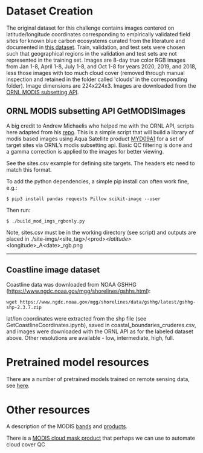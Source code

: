 # Dataset Creation

The original dataset for this challenge contains images centered on latitude/longitude coordinates corresponding to empirically validated field sites for known blue carbon ecosystems curated from the literature and documented in [this dataset](https://nicholasinstitute.duke.edu/focal-areas/coastal-blue-carbon/blue-carbon-data-set). Train, validation, and test sets were chosen such that geographical regions in the validation and test sets are not represented in the training set. Images are 8-day true color RGB images from Jan 1-8, April 1-8, July 1-8, and Oct 1-8 for years 2020, 2019, and 2018, less those images with too much cloud cover (removed through manual inspection and retained in the folder called 'clouds' in the corresponding folder). Image dimensions are 224x224x3. Images are downloaded from the [ORNL MODIS subsetting API](https://modis.ornl.gov/data/modis_webservice.html).

## ORNL MODIS subsetting API GetMODISImages

A big credit to Andrew Michaelis who helped me with the ORNL API, scripts here adapted from his [repo](https://github.com/HyperplaneOrg/ornl-modis-site-imgs). 
This is a simple script that will build a library of modis
based images using Aqua Satellite product [MYD09A1](https://lpdaac.usgs.gov/products/myd09a1v006/) for a set of target sites via
ORNL’s modis subsetting api. Basic QC filtering is done and a gamma correction
is applied to the images for better viewing.

See the sites.csv example for defining site targets. The headers etc need to match this format.

To add the python dependencies, a simple pip install can often work fine, e.g.:

```
$ pip3 install pandas requests Pillow scikit-image --user
```


Then run:

```
$ ./build_mod_imgs_rgbonly.py
```

Note, sites.csv must be in the working directory (see script) and outputs are
placed in ./site-imgs/\<site_tag\>/\<prod\>_\<latitude\>_\<longitude\>_A\<date\>_rgb.png

------

## Coastline image dataset

Coastline data was downloaded from NOAA GSHHG (https://www.ngdc.noaa.gov/mgg/shorelines/gshhs.html):

```
wget https://www.ngdc.noaa.gov/mgg/shorelines/data/gshhg/latest/gshhg-shp-2.3.7.zip
```

lat/lon coordinates were extracted from the shp file (see GetCoastlineCoordinates.ipynb), saved in coastal_boundaries_cruderes.csv, and images were downloaded with the ORNL API as for the labeled dataset above. Other resolutions are available - low, intermediate, high, full.


# Pretrained model resources

There are a number of pretrained models trained on remote sensing data, see [here](https://tfhub.dev/google/collections/remote_sensing/1).

# Other resources

A description of the MODIS [bands](https://modis.gsfc.nasa.gov/about/specifications.php) and [products](https://lpdaac.usgs.gov/product_search/?collections=Combined+MODIS&collections=Aqua+MODIS&view=list ).

There is a [MODIS cloud mask product](https://modis.gsfc.nasa.gov/data/dataprod/mod35.php) that perhaps we can use to automate cloud cover QC
